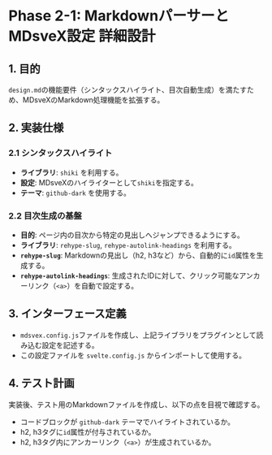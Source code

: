 # Phase 2-1: MarkdownパーサーとMDsveX設定 詳細設計

## 1. 目的

`design.md`の機能要件（シンタックスハイライト、目次自動生成）を満たすため、MDsveXのMarkdown処理機能を拡張する。

## 2. 実装仕様

### 2.1 シンタックスハイライト

- **ライブラリ**: `shiki` を利用する。
- **設定**: MDsveXのハイライターとして`shiki`を指定する。
- **テーマ**: `github-dark` を使用する。

### 2.2 目次生成の基盤

- **目的**: ページ内の目次から特定の見出しへジャンプできるようにする。
- **ライブラリ**: `rehype-slug`, `rehype-autolink-headings` を利用する。
- **`rehype-slug`**: Markdownの見出し（h2, h3など）から、自動的に`id`属性を生成する。
- **`rehype-autolink-headings`**: 生成されたIDに対して、クリック可能なアンカーリンク（`<a>`）を自動で設定する。

## 3. インターフェース定義

- `mdsvex.config.js`ファイルを作成し、上記ライブラリをプラグインとして読み込む設定を記述する。
- この設定ファイルを `svelte.config.js` からインポートして使用する。

## 4. テスト計画

実装後、テスト用のMarkdownファイルを作成し、以下の点を目視で確認する。

- コードブロックが `github-dark` テーマでハイライトされているか。
- h2, h3タグに`id`属性が付与されているか。
- h2, h3タグ内にアンカーリンク（`<a>`）が生成されているか。
